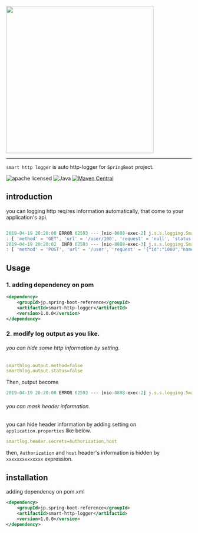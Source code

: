 <img src="https://i.imgur.com/Uh6137h.png" width="400"/>

----

`smart http logger` is auto http-logger for `SpringBoot` project.

![apache licensed](https://img.shields.io/badge/License-Apache_2.0-d94c32.svg)
![Java](https://img.shields.io/badge/Language-Java-f88909.svg)
[![Maven Central](https://maven-badges.herokuapp.com/maven-central/jp.spring-boot-reference/smart-http-logger/badge.svg)](https://maven-badges.herokuapp.com/maven-central/jp.spring-boot-reference/smart-http-logger)



## introduction

you can logging  http req/res information automatically, that come to your application's api.

```javaScript

2019-04-19 20:20:00 ERROR 62593 --- [nio-8888-exec-2] j.s.s.logging.SmartHttpLogger            
: [ 'method' = 'GET', 'url' = '/user/100', 'request' = 'null', 'status' = '401', 'response' = '{"status":401,"message":"authorization exception"}', 'time' = '82ms' ]
2019-04-19 20:20:02  INFO 62593 --- [nio-8888-exec-3] j.s.s.logging.SmartHttpLogger           
: [ 'method' = 'POST', 'url' = '/user', 'request' = '{"id":"1000","name":"kc","score":100}', 'status' = '200', 'response' = '{"id":"1000","name":"kc","score":100}', 'time' = '35ms' ]

```

## Usage

### 1. adding dependency on pom

```xml
<dependency>
	<groupId>jp.spring-boot-reference</groupId>
	<artifactId>smart-http-logger</artifactId>
	<version>1.0.0</version>
</dependency>

```

### 2. modify log output as you like. 

###### you can hide some http information by setting.

```yaml
smarthlog.output.method=false 
smarthlog.output.status=false
```

Then, output become 

```javaScript
2019-04-19 20:20:00 ERROR 62593 --- [nio-8888-exec-2] j.s.s.logging.SmartHttpLogger            : ['url' = '/user/100', 'request' = 'null', 'response' = '{"status":401,"message":"authorization exception"}', 'time' = '82ms' ]
```

###### you can mask header information.

you can hide header information by adding setting on `application.properties` like below.


```yaml
smartlog.header.secrets=Authorization,host
```

then, `Authorization` and `host` header's information is hidden by `xxxxxxxxxxxxxx` expression.


## installation

adding dependency on pom.xml

```xml
<dependency>
	<groupId>jp.spring-boot-reference</groupId>
	<artifactId>smart-http-logger</artifactId>
	<version>1.0.0</version>
</dependency>
```



